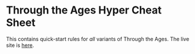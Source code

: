 # Through the Ages Hyper Cheat Sheet #

This contains quick-start rules for *all* variants of Through the Ages. The live
site is [here](https://silverhammermba.github.io/throughtheages/).
